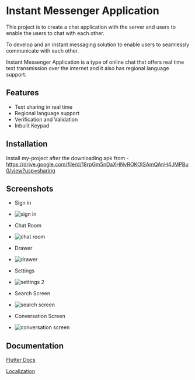 
# Instant Messenger Application

This project is to create a chat application with the server and users to enable the users to chat with each other.

To develop and an instant messaging solution to enable users to seamlessly communicate with each other.

Instant Messenger Application is a type of online chat that offers real time text transmission over the internet and it also has regional language support.

## Features

- Text sharing in real time
- Regional language support
- Verification and Validation
- Inbuilt Keypad

## Installation 

Install my-project after the downloading apk from - https://drive.google.com/file/d/18rpGm5nDaXHNvROKOISAmQAnH4JMPBu0/view?usp=sharing

## Screenshots
- Sign in
- ![sign in](https://user-images.githubusercontent.com/56354232/125045087-3c970080-e0ba-11eb-8316-292170bb4103.jpg)

- Chat Room
- ![chat room](https://user-images.githubusercontent.com/56354232/125045091-3dc82d80-e0ba-11eb-8d1a-7c574b62c3a6.jpg)

- Drawer
- ![drawer](https://user-images.githubusercontent.com/56354232/125045093-3dc82d80-e0ba-11eb-9358-0f80dfccab58.jpg)

- Settings
- ![settings 2](https://user-images.githubusercontent.com/56354232/125045094-3e60c400-e0ba-11eb-9301-abf79aea89f1.jpg)

- Search Screen
- ![search screen](https://user-images.githubusercontent.com/56354232/125045097-3ef95a80-e0ba-11eb-8add-4909be03c09d.jpg)

- Conversation Screen
- ![conversation screen](https://user-images.githubusercontent.com/56354232/125045100-3ef95a80-e0ba-11eb-93f8-3d309a4c6b30.jpg)

## Documentation

[Flutter Docs](https://flutter.dev/)

[Localization](https://flutter.dev/docs/development/accessibility-and-localization/internationalization)

  
